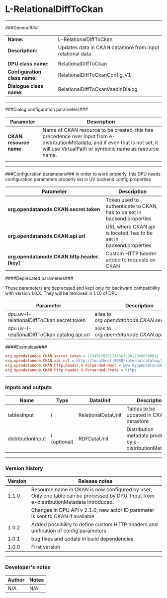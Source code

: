 # L-RelationalDiffToCkan #
----------

###General###

|                              |                                                                               |
|------------------------------|-------------------------------------------------------------------------------|
|**Name:**                     |L-RelationalDiffToCkan                                                         |
|**Description:**              |Updates data in CKAN datastore from input relational data                      |
|                              |                                                                               |
|**DPU class name:**           |RelationalDiffToCkan                                                           |
|**Configuration class name:** |RelationalDiffToCkanConfig_V1                           |
|**Dialogue class name:**      |RelationalDiffToCkanVaadinDialog |


***

###Dialog configuration parameters###

|Parameter                                       |Description                                                              |
|------------------------------------------------|-------------------------------------------------------------------------|
|**CKAN resource name**                          |Name of CKAN resource to be created, this has precedence over input from e-distributionMetadata, and if even that is not set, it will use VirtualPath or symbolic name as resource name.                                      |
|                                                |                                                                         |

***
###Configuration parameters###
In order to work properly, this DPU needs configuration parameters properly set in UV backend config.properties

|Parameter                             |Description                             |
|--------------------------------------|----------------------------------------|
|**org.opendatanode.CKAN.secret.token**    |Token used to authenticate to CKAN, has to be set in backend.properties  |
|**org.opendatanode.CKAN.api.url** | URL where CKAN api is located, has to be set in backend.properties |
|**org.opendatanode.CKAN.http.header.[key]** | Custom HTTP header added to requests on CKAN |

####Deprecated parameters###

These parameters are deprecated and kept only for backward compatibility with version 1.0.X.
They will be removed in 1.1.0 of DPU.

|Parameter                             |Description                             |
|------------------------------------------------|------------------------------------------|
|dpu.uv-l-relationalDiffToCkan.secret.token | alias to _org.opendatanode.CKAN.secret.token_  |
|dpu.uv-l-relationalDiffToCkan.catalog.api.url | alias to _org.opendatanode.CKAN.api.url_  |

####Examples####
```INI
org.opendatanode.CKAN.secret.token = 12345678901234567890123456789012
org.opendatanode.CKAN.api.url = ﻿http://localhost:9080/internalcatalog/api/action/internal_api
org.opendatanode.CKAN.http.header.X-Forwarded-Host = www.myopendatanode.org
org.opendatanode.CKAN.http.header.X-Forwarded-Proto = https
```

***

### Inputs and outputs ###

|Name          |Type           |DataUnit           |Description                                  |
|--------------|---------------|-------------------|---------------------------------------------|
|tablesInput   |i              |RelationalDataUnit |Tables to be updated in CKAN datastore       |
|distributionInput |i (optional) |RDFDataUnit | Distribution metadata produced by e-distributionMetadata  |

***

### Version history ###

|Version          |Release notes               |
|-----------------|----------------------------|
|1.1.0            | Resource name in CKAN is now configured by user; Only one table can be processed by DPU. Input from e-distributionMetadata introduced.  |
|                 | Changes in DPU API v 2.1.0, new actor ID parameter is sent to CKAN if available |
|1.0.2            | Added possibility to define custom HTTP headers and unification of config parameters |
|1.0.1            | bug fixes and update in build dependencies |
|1.0.0            | First version              |


***

### Developer's notes ###

|Author           |Notes                           |
|-----------------|--------------------------------|
|N/A              |N/A                             |

